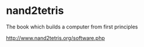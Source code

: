# nand2tetris
The book which builds a computer from first principles


http://www.nand2tetris.org/software.php
